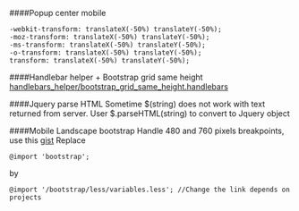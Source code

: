 ####Popup center mobile
```
-webkit-transform: translateX(-50%) translateY(-50%);
-moz-transform: translateX(-50%) translateY(-50%);
-ms-transform: translateX(-50%) translateY(-50%);
-o-transform: translateX(-50%) translateY(-50%);
transform: translateX(-50%) translateY(-50%);
```

####Handlebar helper + Bootstrap grid same height
[handlebars_helper/bootstrap_grid_same_height.handlebars](handlebars_helper/bootstrap_grid_same_height.handlebars)

####Jquery parse HTML
Sometime $(string) does not work with text returned from server. User $.parseHTML(string) to convert to Jquery object

####Mobile Landscape bootstrap
Handle 480 and 760 pixels breakpoints, use this [gist](https://gist.githubusercontent.com/andyl/6360906/raw/dc9dd7c05d3f538da1e37fd50c85afbaa4365029/bootstrap_ms.css.scss)
Replace
```
@import 'bootstrap';
```
by
```
@import '/bootstrap/less/variables.less'; //Change the link depends on projects
```
